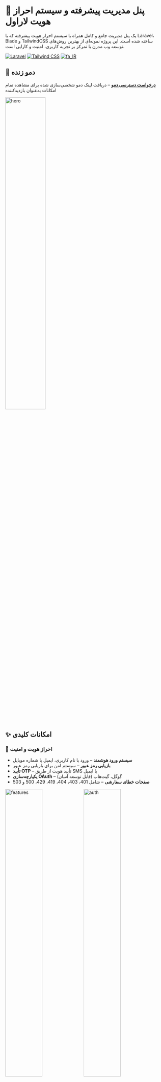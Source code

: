 # 🔐 پنل مدیریت پیشرفته و سیستم احراز هویت لاراول

یک پنل مدیریت جامع و کامل همراه با سیستم احراز هویت پیشرفته که با Laravel، Blade و TailwindCSS ساخته شده است. این پروژه نمونه‌ای از بهترین روش‌های توسعه وب مدرن با تمرکز بر تجربه کاربری، امنیت و کارایی است.

[![Laravel](https://img.shields.io/badge/Laravel-FF2D20?style=for-the-badge&logo=laravel&logoColor=white)](https://laravel.com)
[![Tailwind CSS](https://img.shields.io/badge/TailwindCSS-06B6D4?style=for-the-badge&logo=tailwind-css&logoColor=white)](https://tailwindcss.com)
[![fa_IR](https://img.shields.io/badge/lang-en__US-1E90FF?style=for-the-badge&logo=googletranslate&logoColor=white)](README.md)

## 🚀 دمو زنده

**[درخواست دسترسی دمو](https://panel.hetbo.net#demo)** – دریافت لینک دمو شخصی‌سازی شده برای مشاهده تمام امکانات به‌عنوان بازدیدکننده  

<img src="fa/01.png" alt="hero" width="50%" />

## ✨ امکانات کلیدی

### 🔑 احراز هویت و امنیت
- **سیستم ورود هوشمند** – ورود با نام کاربری، ایمیل یا شماره موبایل  
- **بازیابی رمز عبور** – سیستم امن برای بازیابی رمز عبور  
- **تأیید OTP** – تأیید هویت از طریق SMS یا ایمیل  
- **یکپارچه‌سازی OAuth** – گوگل، گیت‌هاب (قابل توسعه آسان)  
- **صفحات خطای سفارشی** – شامل 401، 403، 404، 419، 429، 500 و 503  

<div>
  <img src="fa/02.png" alt="features" width="48%" />
  <img src="fa/03.png" alt="auth" width="48%" />
</div>

### 📊 داشبورد مدیریت
- **داشبورد آمار جامع** – درآمد ماهانه، سفارشات و تحلیل‌ها با نمودارهای تعاملی  
- **فیلترینگ و مرتب‌سازی پیشرفته** – مدیریت کامل داده‌ها در تمام بخش‌ها  
- **داده‌های بلادرنگ** – بروزرسانی و آمار زنده  

<div>
  <img src="fa/04.png" alt="admin" width="48%" />
  <img src="fa/05.png" alt="product" width="48%" />
</div>

### 🛍️ مدیریت فروشگاه
- **مدیریت محصولات CRUD** – مدیریت کامل محصولات با فیلتر، مرتب‌سازی و عملیات گروهی  
- **مدیریت سفارشات** – چرخه کامل سفارش‌ها با آمار، فیلتر و ردیابی وضعیت  
- **مدیریت مشتریان** – پروفایل اختصاصی مشتریان با تاریخچه سفارش و اطلاعات کامل  
- **سیستم بررسی و امتیازدهی** – تأیید، رد و پاسخ به نظرات با فیلتر پیشرفته  

<div>
  <img src="fa/06.png" alt="order" width="48%" />
  <img src="fa/07.png" alt="review" width="48%" />
</div>

### 📝 مدیریت محتوا
- **سیستم یادداشت‌ها** – یادداشت‌های منظم با وضعیت، اولویت، سنجاق و برچسب‌گذاری  
- **گزارش‌های فعالیت** – سیستم کامل گزارش‌گیری با فیلتر و مرتب‌سازی  
- **صفحات سفارشی** – صفحات قوانین، شرایط استفاده و حریم خصوصی  

<div>
  <img src="fa/08.png" alt="feedback" width="48%" />
  <img src="fa/09.png" alt="insight" width="48%" />
</div>

### 🎨 تجربه کاربری
- **کامپوننت‌های UI سفارشی** – طراحی حرفه‌ای رابط کاربری  
- **ناوبری ساده و کاربرپسند** – تجربه مدیریت راحت برای کاربر  

<div>
  <img src="fa/10.png" alt="note" width="48%" />
  <img src="fa/11.png" alt="log" width="48%" />
</div>

### 🔮 امکانات آینده
- ابزارهای بهینه‌سازی SEO  
- مدیریت تنظیمات و ترجیحات کاربر  
- تغییر تم (روشن/تیره)  
- پشتیبانی چندزبانه  
- گزارش‌دهی پیشرفته  

<div>
  <img src="fa/12.png" alt="coming" width="48%" />
  <img src="fa/13.png" alt="demo" width="48%" />
</div>

## 🛠️ پشته فناوری
- **بک‌اند**: Laravel (PHP)  
- **فرانت‌اند**: Blade Templates، TailwindCSS  
- **پایگاه داده**: MySQL/PostgreSQL  
- **اعلان‌ها**: SMS / ایمیل  
- **نمودارها**: Chart.js / ApexCharts  
- **آیکن‌ها**: Heroicons / Feather Icons  

## 📸 تصاویر

### نمای کلی داشبورد
<img src="sc/dashboard.png" alt="Dashboard" width="48%" />
*داشبورد اصلی با آمار و بینش‌های سریع*

### سیستم ورود هوشمند
<img src="sc/login.png" alt="Login" width="48%" />
*رابط ورود چندروشۀ هوشمند*

### مدیریت محصولات
<img src="sc/products.png" alt="Products" width="48%" />
*مدیریت پیشرفته محصولات با فیلترینگ*

### مدیریت سفارشات
<img src="sc/orders1.png" alt="Orders" width="48%" />
<img src="sc/orders2.png" alt="Orders" width="48%" />
*سیستم کامل مدیریت سفارشات*

### پروفایل مشتریان
<img src="sc/customers1.png" alt="Customers" width="48%" />
<img src="sc/customers2.png" alt="Customers" width="48%" />
*مدیریت کامل اطلاعات مشتریان*

### تحلیل‌ها و گزارش‌ها
<img src="sc/analytics.png" alt="Analytics" width="48%" />
*نمودارهای تعاملی و گزارش‌دهی دقیق*

### سیستم یادداشت
<img src="sc/notes.png" alt="Notes" width="48%" />
*مدیریت سازمان‌یافته یادداشت‌ها با اولویت‌بندی*

## 🎯 استفاده

### اطلاعات بیشتر
- **URL**: `https://panel.hetbo.net`  
- **تماس با من**: `hetbo98@yahoo.com`  

### تولید دمو
کاربران می‌توانند از طریق صفحه فرود، درخواست دسترسی دمو دهند. یک لینک دمو منحصر به‌فرد تولید می‌شود که امکان مشاهده تمام امکانات در حالت فقط‌خواندنی را فراهم می‌کند.

## 🤝 مشارکت
این پروژه نمونه‌کار من است و بازخوردها و پیشنهادات شما بسیار ارزشمند است!  

## 👨‍💻 درباره توسعه‌دهنده
- تسلط بر فریم‌ورک Laravel و رعایت بهترین شیوه‌های PHP
- توسعه فرانت‌اند مدرن با TailwindCSS  
- طراحی و بهینه‌سازی پایگاه داده  
- پیاده‌سازی امنیت و احراز هویت  
- طراحی UX/UI پنل مدیریت  
- یکپارچه‌سازی API (OAuth، SMS، Email)  

## 📞 تماس و پشتیبانی
- **پورتفولیو**: [hetbo.net/intro]  
- **تلگرام**: [@safdelhosein]  
- **ایمیل**: [hetbo98@yahoo.com]  
- **درخواست دمو**: [panel.hetbo.net#demo]  

---

⭐ **اگر این مخزن را مفید می‌یابید، ستاره دهید!**  

*ساخته شده با ❤️ با استفاده از Laravel، Blade و TailwindCSS*
